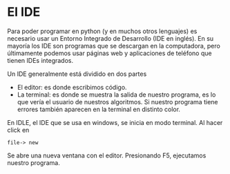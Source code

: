 # El IDE
Para poder programar en python (y en muchos otros lenguajes) es necesario usar un Entorno Integrado de Desarrollo (IDE en inglés). En su mayoría los IDE son programas que se descargan en la computadora, pero últimamente podemos usar páginas web y aplicaciones de teléfono que tienen IDEs integrados.

Un IDE generalmente está dividido en dos partes
* El editor: es donde escribimos código.
* La terminal: es donde se muestra la salida de nuestro programa, es lo que vería el usuario de nuestros algoritmos. Si nuestro programa tiene errores también aparecen en la terminal en distinto color.

<!-- TODO Insertar imagen -->

En IDLE, el IDE que se usa en  windows, se inicia en modo terminal. Al hacer click en 
```
file-> new 
```
Se abre una nueva ventana con el editor. Presionando F5, ejecutamos nuestro programa.
